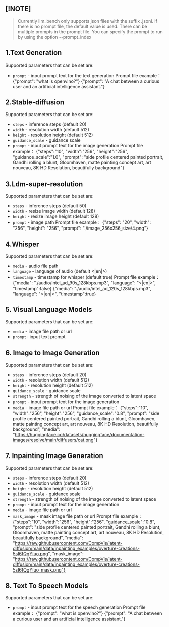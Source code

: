 ## [!NOTE]
> Currently llm_bench only supports json files with the suffix .jsonl.
> If there is no prompt file, the default value is used.
> There can be multiple prompts in the prompt file. You can specify the prompt to run by using the option --prompt_index

## 1.Text Generation
Supported parameters that can be set are:
* `prompt` - input prompt text for the text generation
Prompt file example：
{"prompt": "what is openvino?"}
{"prompt": "A chat between a curious user and an artificial intelligence assistant."}

## 2.Stable-diffusion
Supported parameters that can be set are:
* `steps` - inference steps (default 20)
* `width` - resolution width (default 512)
* `height` - resolution height (default 512)
* `guidance_scale` - guidance scale
* `prompt` - input prompt text for the image generation
Prompt file example：
{"steps":"10", "width":"256", "height":"256", "guidance_scale":"1.0", "prompt": "side profile centered painted portrait, Gandhi rolling a blunt, Gloomhaven, matte painting concept art, art nouveau, 8K HD Resolution, beautifully background"}

## 3.Ldm-super-resolution
Supported parameters that can be set are:
* `steps` - inference steps (default 50)
* `width` - resize image width (default 128)
* `height` - resize image height (default 128)
* `prompt` - image path
Prompt file example：
{"steps": "20", "width": "256", "height": "256", "prompt": "./image_256x256_size/4.png"}

## 4.Whisper
Supported parameters that can be set are:
* `media` - audio file path
* `language` - language of audio (default <|en|>)
* `timestamp` - timestamp for whisper (default true)
Prompt file example：
{"media": "./audio/intel_ad_90s_128kbps.mp3", "language": "<|en|>", "timestamp":false}
{"media": "./audio/intel_ad_120s_128kbps.mp3", "language": "<|en|>", "timestamp":true}

## 5. Visual Language Models
Supported parameters that can be set are:
* `media` - image file path or url
* `prompt`- input text prompt

## 6. Image to Image Generation
Supported parameters that can be set are:
* `steps` - inference steps (default 20)
* `width` - resolution width (default 512)
* `height` - resolution height (default 512)
* `guidance_scale` - guidance scale
* `strength` - strength of noising of the image converted to latent space
* `prompt` - input prompt text for the image generation
* `media` - image file path or url
Prompt file example：
{"steps":"10", "width":"256", "height":"256", "guidance_scale":"0.8", "prompt": "side profile centered painted portrait, Gandhi rolling a blunt, Gloomhaven, matte painting concept art, art nouveau, 8K HD Resolution, beautifully background", "media": "https://huggingface.co/datasets/huggingface/documentation-images/resolve/main/diffusers/cat.png"}

## 7. Inpainting Image Generation
Supported parameters that can be set are:
* `steps` - inference steps (default 20)
* `width` - resolution width (default 512)
* `height` - resolution height (default 512)
* `guidance_scale` - guidance scale
* `strength` - strength of noising of the image converted to latent space
* `prompt` - input prompt text for the image generation
* `media` - image file path or url
* `mask_image` - mask image file path or url
Prompt file example：
{"steps":"10", "width":"256", "height":"256", "guidance_scale":"0.8", "prompt": "side profile centered painted portrait, Gandhi rolling a blunt, Gloomhaven, matte painting concept art, art nouveau, 8K HD Resolution, beautifully background", "media": "https://raw.githubusercontent.com/CompVis/latent-diffusion/main/data/inpainting_examples/overture-creations-5sI6fQgYIuo.png", "mask_image": "https://raw.githubusercontent.com/CompVis/latent-diffusion/main/data/inpainting_examples/overture-creations-5sI6fQgYIuo_mask.png"}

## 8. Text To Speech Models
Supported parameters that can be set are:
* `prompt` - input prompt text for the speech generation
Prompt file example：
{"prompt": "what is openvino?"}
{"prompt": "A chat between a curious user and an artificial intelligence assistant."}